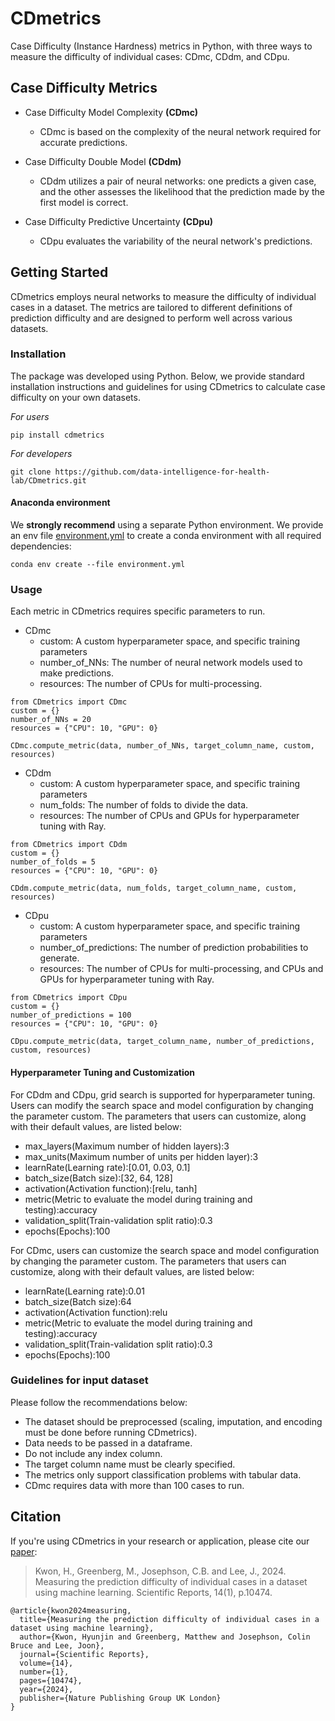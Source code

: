 # CDmetrics
Case Difficulty (Instance Hardness) metrics in Python, with three ways to measure the difficulty of individual cases: CDmc, CDdm, and CDpu.

## Case Difficulty Metrics
- Case Difficulty Model Complexity **(CDmc)**
  - CDmc is based on the complexity of the neural network required for accurate predictions.

- Case Difficulty Double Model **(CDdm)**
  - CDdm utilizes a pair of neural networks: one predicts a given case, and the other assesses the likelihood that the prediction made by the first model is correct.

- Case Difficulty Predictive Uncertainty **(CDpu)**
  - CDpu evaluates the variability of the neural network's predictions.


## Getting Started
CDmetrics employs neural networks to measure the difficulty of individual cases in a dataset. The metrics are tailored to different definitions of prediction difficulty and are designed to perform well across various datasets.


### Installation
The package was developed using Python. Below, we provide standard installation instructions and guidelines for using CDmetrics to calculate case difficulty on your own datasets.

_For users_
```
pip install cdmetrics
```

_For developers_
```
git clone https://github.com/data-intelligence-for-health-lab/CDmetrics.git
```

#### Anaconda environment

We **strongly recommend** using a separate Python environment. We provide an env file [environment.yml](./environment.yml) to create a conda environment with all required dependencies:

```
conda env create --file environment.yml
```

### Usage

Each metric in CDmetrics requires specific parameters to run.

- CDmc
  - custom: A custom hyperparameter space, and specific training parameters
  - number_of_NNs: The number of neural network models used to make predictions.
  - resources: The number of CPUs for multi-processing.
```
from CDmetrics import CDmc
custom = {}
number_of_NNs = 20
resources = {"CPU": 10, "GPU": 0}

CDmc.compute_metric(data, number_of_NNs, target_column_name, custom, resources)
```

- CDdm
  - custom: A custom hyperparameter space, and specific training parameters
  - num_folds: The number of folds to divide the data.
  - resources: The number of CPUs and GPUs for hyperparameter tuning with Ray.
```
from CDmetrics import CDdm
custom = {}
number_of_folds = 5
resources = {"CPU": 10, "GPU": 0}

CDdm.compute_metric(data, num_folds, target_column_name, custom, resources)
```

- CDpu
  - custom: A custom hyperparameter space, and specific training parameters
  - number_of_predictions: The number of prediction probabilities to generate.
  - resources: The number of CPUs for multi-processing, and CPUs and GPUs for hyperparameter tuning with Ray.
```
from CDmetrics import CDpu
custom = {}
number_of_predictions = 100
resources = {"CPU": 10, "GPU": 0}

CDpu.compute_metric(data, target_column_name, number_of_predictions, custom, resources)
```

#### Hyperparameter Tuning and Customization
For CDdm and CDpu, grid search is supported for hyperparameter tuning.
Users can modify the search space and model configuration by changing the parameter custom.
The parameters that users can customize, along with their default values, are listed below:
  - max_layers(Maximum number of hidden layers):3
  - max_units(Maximum number of units per hidden layer):3
  - learnRate(Learning rate):[0.01, 0.03, 0.1]
  - batch_size(Batch size):[32, 64, 128]
  - activation(Activation function):[relu, tanh]
  - metric(Metric to evaluate the model during training and testing):accuracy
  - validation_split(Train-validation split ratio):0.3
  - epochs(Epochs):100


For CDmc, users can customize the search space and model configuration by changing the parameter custom.
The parameters that users can customize, along with their default values, are listed below:
  - learnRate(Learning rate):0.01
  - batch_size(Batch size):64
  - activation(Activation function):relu
  - metric(Metric to evaluate the model during training and testing):accuracy
  - validation_split(Train-validation split ratio):0.3
  - epochs(Epochs):100



### Guidelines for input dataset

Please follow the recommendations below:

* The dataset should be preprocessed (scaling, imputation, and encoding must be done before running CDmetrics).
* Data needs to be passed in a dataframe.
* Do not include any index column.
* The target column name must be clearly specified.
* The metrics only support classification problems with tabular data.
* CDmc requires data with more than 100 cases to run.

## Citation

If you're using CDmetrics in your research or application, please cite our [paper](https://www.nature.com/articles/s41598-024-61284-z):

> Kwon, H., Greenberg, M., Josephson, C.B. and Lee, J., 2024. Measuring the prediction difficulty of individual cases in a dataset using machine learning. Scientific Reports, 14(1), p.10474.

```
@article{kwon2024measuring,
  title={Measuring the prediction difficulty of individual cases in a dataset using machine learning},
  author={Kwon, Hyunjin and Greenberg, Matthew and Josephson, Colin Bruce and Lee, Joon},
  journal={Scientific Reports},
  volume={14},
  number={1},
  pages={10474},
  year={2024},
  publisher={Nature Publishing Group UK London}
}
```
